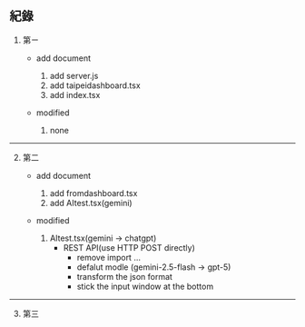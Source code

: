 ## 紀錄
1. 第ㄧ
   - add document
      1. add server.js
      2. add taipeidashboard.tsx
      3. add index.tsx

   - modified
      1. none

---
2. 第二
   - add document
      1. add fromdashboard.tsx
      2. add AItest.tsx(gemini)

   - modified
      1. AItest.tsx(gemini -> chatgpt)
         - REST API(use HTTP POST directly)
            - remove import ...
            - defalut modle (gemini-2.5-flash -> gpt-5)
            - transform the json format
            - stick the input window at the bottom

---
3. 第三

   